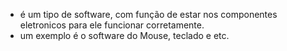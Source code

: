 - é um tipo de software, com função de estar nos componentes eletronicos para ele funcionar corretamente.
- um exemplo é o software do Mouse, teclado e etc.
